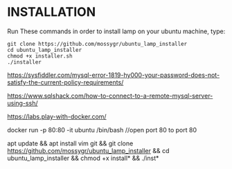 # INSTALLATION
Run These commands in order to install lamp on your ubuntu machine, type:

```shell
git clone https://github.com/mossygr/ubuntu_lamp_installer
cd ubuntu_lamp_installer
chmod +x installer.sh
./installer
```


https://sysfiddler.com/mysql-error-1819-hy000-your-password-does-not-satisfy-the-current-policy-requirements/


https://www.sqlshack.com/how-to-connect-to-a-remote-mysql-server-using-ssh/  


https://labs.play-with-docker.com/

docker run -p 80:80 -it ubuntu /bin/bash //open port 80 to port 80

apt update && apt install vim git && git clone https://github.com/mossygr/ubuntu_lamp_installer && cd ubuntu_lamp_installer && chmod +x install* && ./inst*

